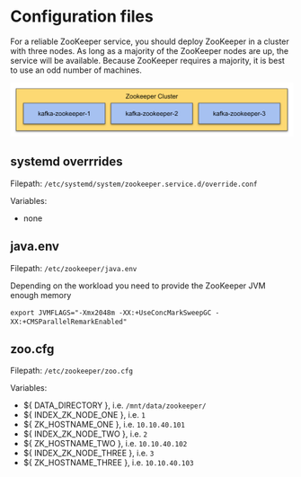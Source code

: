 # Configuration files

For a reliable ZooKeeper service, you should deploy ZooKeeper in a cluster with three nodes. As long as a majority of the ZooKeeper nodes are up, the service will be available. Because ZooKeeper requires a majority, it is best to use an odd number of machines.

![ZooKeeper Cluster Setup](../../images/zookeeper-1.png)

## systemd overrrides

Filepath: `/etc/systemd/system/zookeeper.service.d/override.conf`

Variables:
- none

## java.env

Filepath: `/etc/zookeeper/java.env`

Depending on the workload you need to provide the ZooKeeper JVM enough memory

```
export JVMFLAGS="-Xmx2048m -XX:+UseConcMarkSweepGC -XX:+CMSParallelRemarkEnabled"
```

## zoo.cfg

Filepath: `/etc/zookeeper/zoo.cfg`

Variables:
- ${ DATA_DIRECTORY }, i.e. `/mnt/data/zookeeper/`
- ${ INDEX_ZK_NODE_ONE }, i.e. `1`
- ${ ZK_HOSTNAME_ONE }, i.e. `10.10.40.101`
- ${ INDEX_ZK_NODE_TWO }, i.e. `2`
- ${ ZK_HOSTNAME_TWO }, i.e. `10.10.40.102`
- ${ INDEX_ZK_NODE_THREE }, i.e. `3`
- ${ ZK_HOSTNAME_THREE }, i.e. `10.10.40.103`
